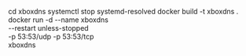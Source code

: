 cd xboxdns
systemctl stop systemd-resolved
docker build -t xboxdns .
docker run -d --name xboxdns \
  --restart unless-stopped \
  -p 53:53/udp -p 53:53/tcp \
  xboxdns
